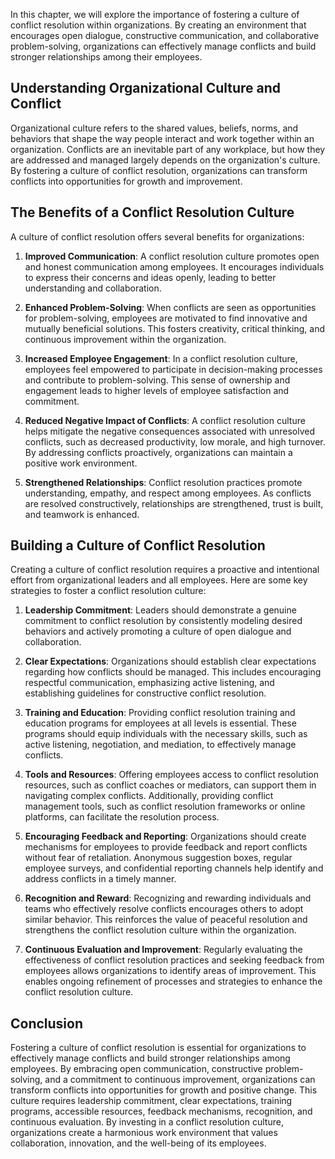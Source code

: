
In this chapter, we will explore the importance of fostering a culture of conflict resolution within organizations. By creating an environment that encourages open dialogue, constructive communication, and collaborative problem-solving, organizations can effectively manage conflicts and build stronger relationships among their employees.

## Understanding Organizational Culture and Conflict

Organizational culture refers to the shared values, beliefs, norms, and behaviors that shape the way people interact and work together within an organization. Conflicts are an inevitable part of any workplace, but how they are addressed and managed largely depends on the organization's culture. By fostering a culture of conflict resolution, organizations can transform conflicts into opportunities for growth and improvement.

## The Benefits of a Conflict Resolution Culture

A culture of conflict resolution offers several benefits for organizations:

1. **Improved Communication**: A conflict resolution culture promotes open and honest communication among employees. It encourages individuals to express their concerns and ideas openly, leading to better understanding and collaboration.
    
2. **Enhanced Problem-Solving**: When conflicts are seen as opportunities for problem-solving, employees are motivated to find innovative and mutually beneficial solutions. This fosters creativity, critical thinking, and continuous improvement within the organization.
    
3. **Increased Employee Engagement**: In a conflict resolution culture, employees feel empowered to participate in decision-making processes and contribute to problem-solving. This sense of ownership and engagement leads to higher levels of employee satisfaction and commitment.
    
4. **Reduced Negative Impact of Conflicts**: A conflict resolution culture helps mitigate the negative consequences associated with unresolved conflicts, such as decreased productivity, low morale, and high turnover. By addressing conflicts proactively, organizations can maintain a positive work environment.
    
5. **Strengthened Relationships**: Conflict resolution practices promote understanding, empathy, and respect among employees. As conflicts are resolved constructively, relationships are strengthened, trust is built, and teamwork is enhanced.
    

## Building a Culture of Conflict Resolution

Creating a culture of conflict resolution requires a proactive and intentional effort from organizational leaders and all employees. Here are some key strategies to foster a conflict resolution culture:

1. **Leadership Commitment**: Leaders should demonstrate a genuine commitment to conflict resolution by consistently modeling desired behaviors and actively promoting a culture of open dialogue and collaboration.
    
2. **Clear Expectations**: Organizations should establish clear expectations regarding how conflicts should be managed. This includes encouraging respectful communication, emphasizing active listening, and establishing guidelines for constructive conflict resolution.
    
3. **Training and Education**: Providing conflict resolution training and education programs for employees at all levels is essential. These programs should equip individuals with the necessary skills, such as active listening, negotiation, and mediation, to effectively manage conflicts.
    
4. **Tools and Resources**: Offering employees access to conflict resolution resources, such as conflict coaches or mediators, can support them in navigating complex conflicts. Additionally, providing conflict management tools, such as conflict resolution frameworks or online platforms, can facilitate the resolution process.
    
5. **Encouraging Feedback and Reporting**: Organizations should create mechanisms for employees to provide feedback and report conflicts without fear of retaliation. Anonymous suggestion boxes, regular employee surveys, and confidential reporting channels help identify and address conflicts in a timely manner.
    
6. **Recognition and Reward**: Recognizing and rewarding individuals and teams who effectively resolve conflicts encourages others to adopt similar behavior. This reinforces the value of peaceful resolution and strengthens the conflict resolution culture within the organization.
    
7. **Continuous Evaluation and Improvement**: Regularly evaluating the effectiveness of conflict resolution practices and seeking feedback from employees allows organizations to identify areas of improvement. This enables ongoing refinement of processes and strategies to enhance the conflict resolution culture.
    

## Conclusion

Fostering a culture of conflict resolution is essential for organizations to effectively manage conflicts and build stronger relationships among employees. By embracing open communication, constructive problem-solving, and a commitment to continuous improvement, organizations can transform conflicts into opportunities for growth and positive change. This culture requires leadership commitment, clear expectations, training programs, accessible resources, feedback mechanisms, recognition, and continuous evaluation. By investing in a conflict resolution culture, organizations create a harmonious work environment that values collaboration, innovation, and the well-being of its employees.
